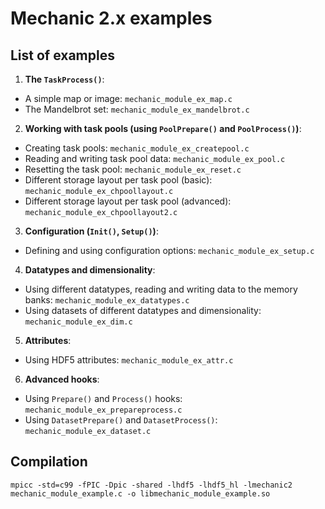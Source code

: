Mechanic 2.x examples
=====================

List of examples
----------------

1. **The `TaskProcess()`**:
  - A simple map or image: `mechanic_module_ex_map.c`
  - The Mandelbrot set: `mechanic_module_ex_mandelbrot.c`

2. **Working with task pools (using `PoolPrepare()` and `PoolProcess()`)**:
  - Creating task pools: `mechanic_module_ex_createpool.c`
  - Reading and writing task pool data: `mechanic_module_ex_pool.c`
  - Resetting the task pool: `mechanic_module_ex_reset.c`
  - Different storage layout per task pool (basic): `mechanic_module_ex_chpoollayout.c`
  - Different storage layout per task pool (advanced): `mechanic_module_ex_chpoollayout2.c`

3. **Configuration (`Init()`, `Setup()`)**: 
  - Defining and using configuration options: `mechanic_module_ex_setup.c`

4. **Datatypes and dimensionality**:
  - Using different datatypes, reading and writing data to the memory banks:
    `mechanic_module_ex_datatypes.c`
  - Using datasets of different datatypes and dimensionality: `mechanic_module_ex_dim.c`

5. **Attributes**:
  - Using HDF5 attributes: `mechanic_module_ex_attr.c`

6. **Advanced hooks**:
  - Using `Prepare()` and `Process()` hooks: `mechanic_module_ex_prepareprocess.c`
  - Using `DatasetPrepare()` and `DatasetProcess()`: `mechanic_module_ex_dataset.c`

Compilation
-----------

    mpicc -std=c99 -fPIC -Dpic -shared -lhdf5 -lhdf5_hl -lmechanic2 mechanic_module_example.c -o libmechanic_module_example.so



